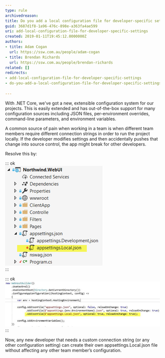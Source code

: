 ```yaml
---
type: rule
archivedreason: 
title: Do you add a local configuration file for developer-specific settings?
guid: 3687d1f8-1a96-476c-898e-a363fa4ae599
uri: add-local-configuration-file-for-developer-specific-settings
created: 2019-01-11T19:45:12.0000000Z
authors:
- title: Adam Cogan
  url: https://ssw.com.au/people/adam-cogan
- title: Brendan Richards
  url: https://ssw.com.au/people/brendan-richards
related: []
redirects:
- add-local-configuration-file-for-developer-specific-settings
- do-you-add-a-local-configuration-file-for-developer-specific-settings

---
```


With .NET Core, we've got a new, extensible configuration system for our projects. This is easily extended and has out-of-the-box support for many configuration sources including JSON files, per-environment overrides, command-line parameters, and environment variables.

A common source of pain when working in a team is when different team members require different connection strings in order to run the project locally. If the developer modifies settings and then accidentally pushes that change into source control, the app might break for other developers.

<!--endintro-->

Resolve this by:


::: ok  
![Figure: #1 Create an appsettings.Local.json file. Set this to be ignored by your source code control system](local-config-file-1.png)  
:::


::: ok  
![Figure: #2 Add code to apply this configuration file in Program.cs](local-config-file-2.jpg)  
:::

Now, any new developer that needs a custom connection string (or any other configuration setting) can create their own appsettings.Local.json file without affecting any other team member’s configuration.

